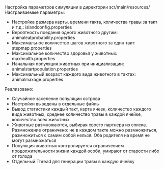 Настройка параметров симуляции в директории scr/main/resources/ Настраиваемые параметры:

- Настройка размера карты, времени такта, количества травы за такт и т.д.: islandconfig.properties
- Вероятность поедания одного животного другим: animaleatprobability.properties
- Максимальное количество шагов животного за один такт: stepmap.properties
- Максимальное количество здоровья у животных: maxhealth.properties
- Начальная популяция животных при инициализации: animalstartpopulation.properties
- Максимальный возраст каждого вида животного в тактах: animalmaxage.properties


Реализовано:

- Случайное заселение популяции острова
- Настройки выведены в отдельные файлы
- Вывод статистики каждый такт, карта ячеек, количество каждого вида животных, среднее количество травы в каждой ячейке, количество всех животных
- Животные размножаются, выбирая своего партнера из списка. Размножение ограничено: не в каждом такте можно размножиться, размножиться с самим собой нельзя. Оба родителя на время не могут размножаться
- Популяция животных контролируется ограничением продолжительности жизни каждой особи, умирают от старости либо от голода
- Отдельный Thread для генерации травы в каждую ячейку
